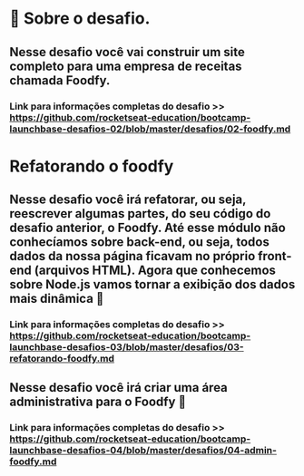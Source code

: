 # 🚀 Sobre o desafio.

## Nesse desafio você vai construir um site completo para uma empresa de receitas chamada Foodfy.

### Link para informações completas do desafio >> https://github.com/rocketseat-education/bootcamp-launchbase-desafios-02/blob/master/desafios/02-foodfy.md

# Refatorando o foodfy

## Nesse desafio você irá refatorar, ou seja, reescrever algumas partes, do seu código do desafio anterior, o Foodfy. Até esse módulo não conhecíamos sobre back-end, ou seja, todos dados da nossa página ficavam no próprio front-end (arquivos HTML). Agora que conhecemos sobre Node.js vamos tornar a exibição dos dados mais dinâmica 🚀

### Link para informações completas do desafio >> https://github.com/rocketseat-education/bootcamp-launchbase-desafios-03/blob/master/desafios/03-refatorando-foodfy.md

## Nesse desafio você irá criar uma área administrativa para o Foodfy 🚀

### Link para informações completas do desafio >> https://github.com/rocketseat-education/bootcamp-launchbase-desafios-04/blob/master/desafios/04-admin-foodfy.md
